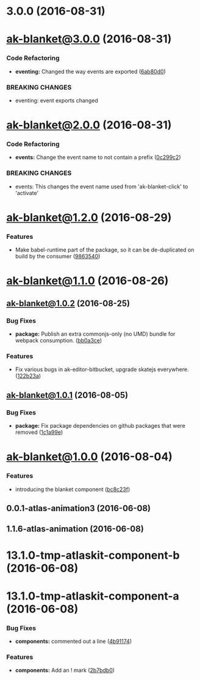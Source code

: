 <a name="3.0.0"></a>
# 3.0.0 (2016-08-31)



<a name="ak-blanket@3.0.0"></a>
# ak-blanket@3.0.0 (2016-08-31)


### Code Refactoring

* **eventing:** Changed the way events are exported ([6ab80d0](https://bitbucket.org/atlassian/atlaskit/commits/6ab80d0))


### BREAKING CHANGES

* eventing: event exports changed



<a name="ak-blanket@2.0.0"></a>
# ak-blanket@2.0.0 (2016-08-31)


### Code Refactoring

* **events:** Change the event name to not contain a prefix ([0c299c2](https://bitbucket.org/atlassian/atlaskit/commits/0c299c2))


### BREAKING CHANGES

* events: This changes the event name used from 'ak-blanket-click' to 'activate'



<a name="ak-blanket@1.2.0"></a>
# ak-blanket@1.2.0 (2016-08-29)


### Features

* Make babel-runtime part of the package, so it can be de-duplicated on build by the consumer ([9863540](https://bitbucket.org/atlassian/atlaskit/commits/9863540))



<a name="ak-blanket@1.1.0"></a>
# ak-blanket@1.1.0 (2016-08-26)



<a name="ak-blanket@1.0.2"></a>
## ak-blanket@1.0.2 (2016-08-25)


### Bug Fixes

* **package:** Publish an extra commonjs-only (no UMD) bundle for webpack consumption. ([bb0a3ce](https://bitbucket.org/atlassian/atlaskit/commits/bb0a3ce))


### Features

* Fix various bugs in ak-editor-bitbucket, upgrade skatejs everywhere. ([122b23a](https://bitbucket.org/atlassian/atlaskit/commits/122b23a))



<a name="ak-blanket@1.0.1"></a>
## ak-blanket@1.0.1 (2016-08-05)


### Bug Fixes

* **package:** Fix package dependencies on github packages that were removed ([1c1a99e](https://bitbucket.org/atlassian/atlaskit/commits/1c1a99e))



<a name="ak-blanket@1.0.0"></a>
# ak-blanket@1.0.0 (2016-08-04)


### Features

* introducing the blanket component ([bc8c23f](https://bitbucket.org/atlassian/atlaskit/commits/bc8c23f))



<a name="0.0.1-atlas-animation3"></a>
## 0.0.1-atlas-animation3 (2016-06-08)



<a name="1.1.6-atlas-animation"></a>
## 1.1.6-atlas-animation (2016-06-08)



<a name="13.1.0-tmp-atlaskit-component-b"></a>
# 13.1.0-tmp-atlaskit-component-b (2016-06-08)



<a name="13.1.0-tmp-atlaskit-component-a"></a>
# 13.1.0-tmp-atlaskit-component-a (2016-06-08)


### Bug Fixes

* **components:** commented out a line ([4b91174](https://bitbucket.org/atlassian/atlaskit/commits/4b91174))


### Features

* **components:** Add an ! mark ([2b7bdb0](https://bitbucket.org/atlassian/atlaskit/commits/2b7bdb0))




